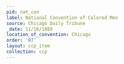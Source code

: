 ```yaml
---
pid: nat_con
label: National Convention of Colored Men
source: Chicago Daily Tribune
_date: 11/16/1889
location_of_convention: Chicago
order: '07'
layout: ccp_item
collection: ccp
---
```

